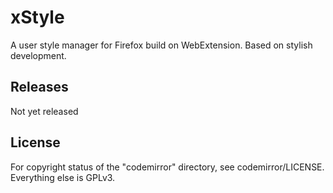 # xStyle

A user style manager for Firefox build on WebExtension. Based on stylish development.

## Releases

Not yet released

## License

For copyright status of the "codemirror" directory, see codemirror/LICENSE. Everything else is GPLv3.